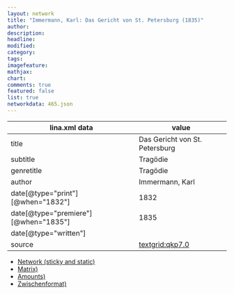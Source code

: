 ```yaml
---
layout: network
title: "Immermann, Karl: Das Gericht von St. Petersburg (1835)"
author:
description:
headline:
modified:
category:
tags:
imagefeature: 
mathjax: 
chart: 
comments: true
featured: false
list: true
networkdata: 465.json
---
```

lina.xml data  | value
------------- | -------------
title|Das Gericht von St. Petersburg
subtitle|Tragödie
genretitle|Tragödie
author|Immermann, Karl
date[@type="print"][@when="1832"]|1832
date[@type="premiere"][@when="1835"]|1835
date[@type="written"]|
source|[textgrid:qkp7.0](https://textgridlab.org/1.0/tgcrud-public/rest/textgrid:qkp7.0/data)



* [Network (sticky and static)](/linas/network465)
* [Matrix)](/linas/matrix465)
* [Amounts)](/linas/amount465)
* [Zwischenformat)](/linas/lina465 )

